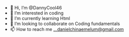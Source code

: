 - 👋 Hi, I’m @DannyCool46
- 👀 I’m interested in coding
- 🌱 I’m currently learning Html
- 💞️ I’m looking to collaborate on Coding fundamentals 
- 📫 How to reach me ...danielchinaemelum@gmail.com 

<!---
DannyCool46/DannyCool46 is a ✨ special ✨ repository because its `README.md` (this file) appears on your GitHub profile.
You can click the Preview link to take a look at your changes.
--->
